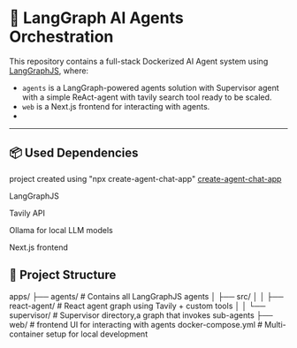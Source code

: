 # 🧠 LangGraph AI Agents Orchestration

This repository contains a full-stack Dockerized AI Agent system using [LangGraphJS](https://docs.langchain.com/langgraph/), where:

- `agents` is a LangGraph-powered agents solution with Supervisor agent with a simple ReAct-agent with tavily search tool ready to be scaled.
- `web` is a Next.js frontend for interacting with agents.
- 

---
## 📦 Used Dependencies
project created using "npx create-agent-chat-app" [create-agent-chat-app](https://github.com/langchain-ai/create-agent-chat-app/tree/main)

LangGraphJS

Tavily API

Ollama for local LLM models

Next.js frontend


## 📁 Project Structure

apps/
├── agents/ # Contains all LangGraphJS agents
│ ├── src/
│ │ ├── react-agent/ # React agent graph using Tavily + custom tools
│ │ └── supervisor/ # Supervisor directory,a graph that invokes sub-agents
├── web/ # frontend UI for interacting with agents
docker-compose.yml # Multi-container setup for local development